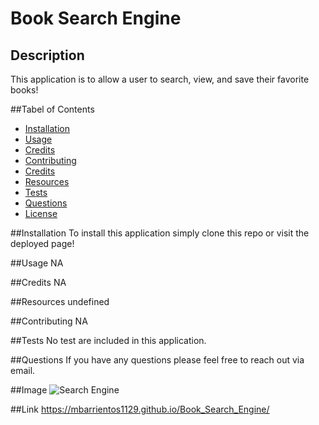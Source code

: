 # Book Search Engine

## Description
This application is to allow a user to search, view, and save their favorite books!

##Tabel of Contents
- [Installation](#installation)
- [Usage](#usage)
- [Credits](#credits)
- [Contributing](#contributing)
- [Credits](#credits)
- [Resources](#resources)
- [Tests](#tests)
- [Questions](#questions)
- [License](#license)

##Installation
To install this application simply clone this repo or visit the deployed page!

##Usage
NA

##Credits
NA

##Resources
undefined

##Contributing
NA

##Tests
No test are included in this application.

##Questions
If you have any questions please feel free to reach out via email.

##Image
![Search Engine](https://user-images.githubusercontent.com/91514897/166855072-aa746776-7d1e-4e09-8987-1488f1441b10.PNG)

##Link
https://mbarrientos1129.github.io/Book_Search_Engine/

